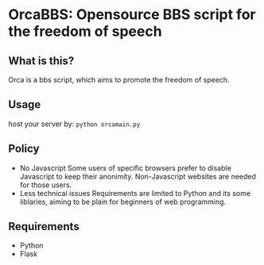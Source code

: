 # OrcaBBS: Opensource BBS script for the freedom of speech
## What is this?
Orca is a bbs script, which aims to promote the freedom of speech.
## Usage
host your server by:
`python orcamain.py`
## Policy
- No Javascript
  Some users of specific browsers prefer to disable Javascript to keep their anonimity. Non-Javascript websites are needed for those users.
- Less technical issues
  Requirements are limited to Python and its some liblaries, aiming to be 
  plain for beginners of web programming.
## Requirements
- Python
- Flask